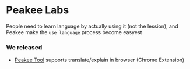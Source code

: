 # Peakee Labs

People need to learn language by actually using it (not the lession), and Peakee make the `use language` process become easyest

### We released

- [Peakee Tool](https://chromewebstore.google.com/detail/peakee/hmmkoppbjhfcjndlhkcipbggommjcfeg) supports translate/explain in browser (Chrome Extension)
